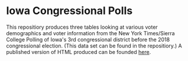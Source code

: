 # Iowa Congressional Polls
This repositiory produces three tables looking at various voter demographics and voter information from the New York
Times/Sierra College Polling of Iowa's 3rd congressional district before the 2018 congressional election. (This data set 
can be found in the repositiory.) A published version of HTML produced can be founded [here](http://rpubs.com/christophermilne/iowa_congressional_polls).
